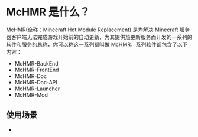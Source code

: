 # McHMR 是什么？
McHMR(全称：Minecraft Hot Module Replacement) 是为解决 Minecraft 服务器客户端无法完成游戏开始前的自动更新，为其提供热更新服务而开发的一系列的软件和服务的总称，你可以称这一系列都叫做 McHMR，系列软件都包含了以下内容：

 - McHMR-BackEnd
 - McHMR-FrontEnd
 - McHMR-Doc
 - McHMR-Doc-API
 - McHMR-Launcher
 - McHMR-Mod

## 使用场景

 - 